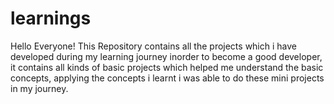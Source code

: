 # learnings

Hello Everyone! 
This Repository contains all the projects which i have developed during my learning journey inorder to become a good developer, it contains all kinds of basic projects which helped me understand the basic concepts, applying the concepts i learnt i was able to do these mini projects in my journey.
